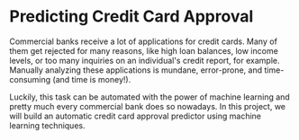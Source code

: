 # Predicting Credit Card Approval

Commercial banks receive a lot of applications for credit cards. Many of them get rejected for many reasons, like high loan balances, low income levels, or too many inquiries on an individual's credit report, for example. Manually analyzing these applications is mundane, error-prone, and time-consuming (and time is money!). 

Luckily, this task can be automated with the power of machine learning and pretty much every commercial bank does so nowadays. In this project, we will build an automatic credit card approval predictor using machine learning techniques.
